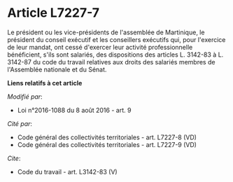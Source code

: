 # Article L7227-7

Le président ou les vice-présidents de l'assemblée de Martinique, le président du conseil exécutif et les conseillers
exécutifs qui, pour l'exercice de leur mandat, ont cessé d'exercer leur activité professionnelle bénéficient, s'ils sont
salariés, des dispositions des articles L. 3142-83 à L. 3142-87 du code du travail relatives aux droits des salariés membres
de l'Assemblée nationale et du Sénat.

**Liens relatifs à cet article**

_Modifié par_:

  - Loi n°2016-1088 du 8 août 2016 - art. 9

_Cité par_:

  - Code général des collectivités territoriales - art. L7227-8 (VD)
  - Code général des collectivités territoriales - art. L7227-9 (VD)

_Cite_:

  - Code du travail - art. L3142-83 (V)

